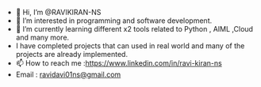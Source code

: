 - 👋 Hi, I’m @RAVIKIRAN-NS
- 👀 I’m interested in programming and software development.
- 🌱 I’m currently learning different x2 tools related to Python , AIML ,Cloud and many more.
- I have completed projects that can used in real world and many of the projects are already implemented.
- 📫 How to reach me :https://www.linkedin.com/in/ravi-kiran-ns
- Email : ravidavi01ns@gmail.com

<!---
RAVIKIRAN-NS/RAVIKIRAN-NS is a ✨ special ✨ repository because its `README.md` (this file) appears on your GitHub profile.
You can click the Preview link to take a look at your changes.
--->
